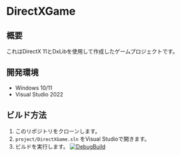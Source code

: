 # DirectXGame

## 概要
これはDirectX 11とDxLibを使用して作成したゲームプロジェクトです。

## 開発環境
- Windows 10/11
- Visual Studio 2022

## ビルド方法
1. このリポジトリをクローンします。
2. `project/DirectXGame.sln` をVisual Studioで開きます。
3. ビルドを実行します。
[![DebugBuild](https://github.com/shimateruki/DirectXGame/actions/workflows/DebugBulid.yml/badge.svg)](https://github.com/shimateruki/DirectXGame/actions/workflows/DebugBulid.yml)
